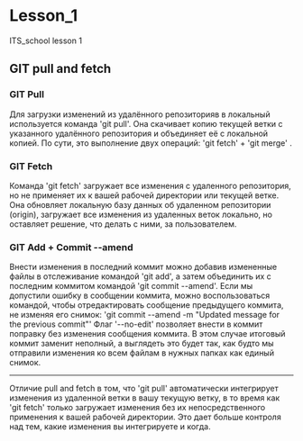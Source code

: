 # Lesson_1
ITS_school lesson 1
## GIT pull and fetch

### GIT Pull
Для загрузки изменений из удалённого репозиторияв в локальный используется команда 'git pull'. Она скачивает копию текущей ветки с указанного удалённого репозитория и объединяет её с локальной копией. По сути, это выполнение двух операций: 'git fetch' + 'git merge' .

### GIT Fetch
Команда 'git fetch' загружает все изменения с удаленного репозитория, но не применяет их к вашей рабочей директории или текущей ветке. Она обновляет локальную базу данных об удаленном репозитории (origin), загружает все изменения из удаленных веток локально, но оставляет решение, что делать с ними, за пользователем.

### GIT Add + Commit --amend

Внести изменения в последний коммит можно добавив измененные файлы в отслеживание командой 'git add', а затем объединить их с последним коммитом командой 'git commit --amend'. 
Если мы допустили ошибку в сообщении коммита, можно воспользоваться командой, чтобы отредактировать сообщение предыдущего коммита, не изменяя его снимок: 
'git commit --amend -m "Updated message for the previous commit"'
Флаг '--no-edit' позволяет внести в коммит поправку без изменения сообщения коммита. В этом случае итоговый коммит заменит неполный, а выглядеть это будет так, как будто мы отправили изменения ко всем файлам в нужных папках как единый снимок.

---

Отличие pull and fetch в том, что 'git pull' автоматически интегрирует изменения из удаленной ветки в вашу текущую ветку, в то время как 'git fetch' только загружает изменения без их непосредственного применения к вашей рабочей директории. Это дает больше контроля над тем, какие изменения вы интегрируете и когда.